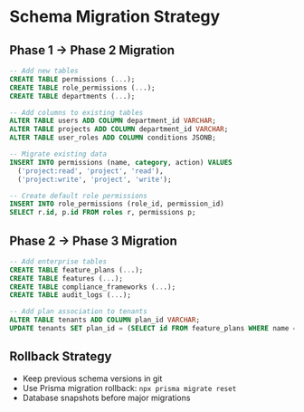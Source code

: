 # Schema Migration Strategy

## Phase 1 → Phase 2 Migration
```sql
-- Add new tables
CREATE TABLE permissions (...);
CREATE TABLE role_permissions (...);
CREATE TABLE departments (...);

-- Add columns to existing tables
ALTER TABLE users ADD COLUMN department_id VARCHAR;
ALTER TABLE projects ADD COLUMN department_id VARCHAR;
ALTER TABLE user_roles ADD COLUMN conditions JSONB;

-- Migrate existing data
INSERT INTO permissions (name, category, action) VALUES 
  ('project:read', 'project', 'read'),
  ('project:write', 'project', 'write');

-- Create default role permissions
INSERT INTO role_permissions (role_id, permission_id)
SELECT r.id, p.id FROM roles r, permissions p;
```

## Phase 2 → Phase 3 Migration
```sql
-- Add enterprise tables
CREATE TABLE feature_plans (...);
CREATE TABLE features (...);
CREATE TABLE compliance_frameworks (...);
CREATE TABLE audit_logs (...);

-- Add plan association to tenants
ALTER TABLE tenants ADD COLUMN plan_id VARCHAR;
UPDATE tenants SET plan_id = (SELECT id FROM feature_plans WHERE name = 'starter');
```

## Rollback Strategy
- Keep previous schema versions in git
- Use Prisma migration rollback: `npx prisma migrate reset`
- Database snapshots before major migrations